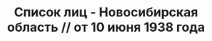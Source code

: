 ---
title: Список лиц - Новосибирская область // от 10 июня 1938 года
description: РГАСПИ, ф.17, т.9, оп.171, дело 417, лист 111
images:
- /disk/pictures/v09/17-171-417-111.jpg
- /disk/pictures/v09/17-171-417-112.jpg
- /disk/pictures/v09/17-171-417-113.jpg
- /disk/pictures/v09/17-171-417-114.jpg
- /disk/pictures/v09/17-171-417-115.jpg
- /disk/pictures/v09/17-171-417-116.jpg
---